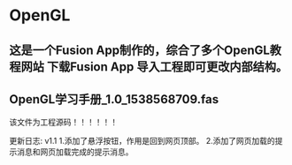 # OpenGL
这是一个Fusion App制作的，综合了多个OpenGL教程网站
下载Fusion App 导入工程即可更改内部结构。
---------------------------------
OpenGL学习手册_1.0_1538568709.fas 
---------------------------------
该文件为工程源码！！！！！！

更新日志:
v1.1
1.添加了悬浮按钮，作用是回到网页顶部。
2.添加了网页加载的提示消息和网页加载完成的提示消息。

